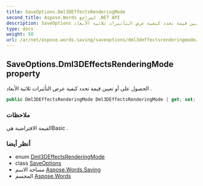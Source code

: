 ```yaml
---
title: SaveOptions.Dml3DEffectsRenderingMode
second_title: Aspose.Words لمراجع .NET API
description: SaveOptions ملكية. الحصول على أو تعيين قيمة تحدد كيفية عرض التأثيرات ثلاثية الأبعاد .
type: docs
weight: 50
url: /ar/net/aspose.words.saving/saveoptions/dml3deffectsrenderingmode/
---
```

## SaveOptions.Dml3DEffectsRenderingMode property

الحصول على أو تعيين قيمة تحدد كيفية عرض التأثيرات ثلاثية الأبعاد .

```csharp
public Dml3DEffectsRenderingMode Dml3DEffectsRenderingMode { get; set; }
```

### ملاحظات

القيمة الافتراضية هيBasic .

### أنظر أيضا

* enum [Dml3DEffectsRenderingMode](../../dml3deffectsrenderingmode/)
* class [SaveOptions](../)
* مساحة الاسم [Aspose.Words.Saving](../../saveoptions/)
* المجسم [Aspose.Words](../../../)


